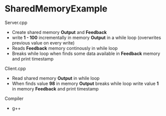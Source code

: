 # SharedMemoryExample

Server.cpp
- Create shared memory **Output** and **Feedback**
- write **1 - 100** incrementally in memory **Output** in a while loop (overwrites previous value on every write)
- Reads **Feedback** memory continously in while loop
- Breaks while loop when finds some data available in **Feedback** memory and print timestamp

Client.cpp
- Read shared memory **Output** in while loop
- When finds value **98** in memory **Output** breaks while loop write value **1** in memory **Feedback** and print timestamp

Compiler
- g++
